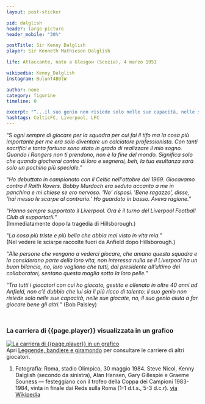 ```yaml
---
layout: post-sticker

pid: dalglish
header: large-picture
header_mobile: "30%"

postTitle: Sir Kenny Dalglish
player: Sir Kenneth Mathieson Dalglish

life: Attaccante, nato a Glasgow (Scozia), 4 marzo 1951

wikipedia: Kenny_Dalglish
instagram: BulunT4B0lW

author: none
category: figurine
timeline: 0

excerpt: "“...il suo genio non risiede solo nelle sue capacità, nelle sue giocate, no, il suo genio aiuta a far giocare bene gli altri.”(Bob Paisley)"
hashtags: CelticFC, Liverpool, LFC
---
```

“S _ogni sempre di giocare per la squadra per cui fai il tifo ma la cosa più importante per me era solo diventare un calciatore professionista. Con tanti sacrifici e tanta fortuna sono stato in grado di realizzare il mio sogno. Quando i Rangers non ti prendono, non è la fine del mondo. Significa solo che quando giocherai contro di loro e segnerai, beh, la tua esultanza sarà solo un pochino più speciale._”

“_Ho debuttato in campionato con il Celtic nell'ottobre del 1969. Giocavamo contro il Raith Rovers. Bobby Murdoch era seduto accanto a me in panchina e mi chiese se ero nervoso. 'No' risposi. 'Bene ragazzo', disse, 'hai messo le scarpe al contrario.’ Ho guardato in basso. Aveva ragione._”

“_Hanno sempre supportato il Liverpool. Ora è il turno del Liverpool Football Club di supportarli._”  
(Immediatamente dopo la tragedia di Hillsborough.)

“_La cosa più triste e più bella che abbia mai visto in vita mia._”  
(Nel vedere le sciarpe raccolte fuori da Anfield dopo Hillsborough.)

“_Alle persone che vengono a vederci giocare, che amano questa squadra e la considerano parte della loro vita, non interessa nulla se il Liverpool ha un buon bilancio, no, loro vogliono che tutti, dal presidente all’ultimo dei collaboratori, sentano questa maglia sotto la loro pelle._”

“_Tra tutti i giocatori con cui ho giocato, gestito e allenato in oltre 40 anni ad Anfield, non c’è dubbio che lui sia il più ricco di talento: il suo genio non risiede solo nelle sue capacità, nelle sue giocate, no, il suo genio aiuta a far giocare bene gli altri._”
(Bob Paisley)

<div style="margin-top: 50px;">
<h3>La carriera di {{page.player}} visualizzata in un grafico</h3>
<a href="/leggende-bandiere-e-giramondo" title="La carriera di {{page.player}} visualizzata in un grafico"><img class="responsive-img w100 border" src="{{site.baseurl}}/assets/pics/careers/{{page.pid}}.png" alt="La carriera di {{page.player}} in un grafico"/></a>
</div>
Apri <a href="/leggende-bandiere-e-giramondo" title="La carriera di {{page.player}} visualizzata in un grafico">Leggende, bandiere e giramondo</a> per consultare le carriere di altri giocatori.


<div class="post-disclaimer">
<ol>
	<li>Fotografia: Roma, stadio Olimpico, 30 maggio 1984. Steve Nicol, Kenny Dalglish (secondo da sinistra), Alan Hansen, Gary Gillespie e Graeme Souness — festeggiano con il trofeo della Coppa dei Campioni 1983-1984, vinta in finale dai Reds sulla Roma (1-1 d.t.s., 5-3 d.c.r). <a href="https://it.wikipedia.org/wiki/Kenny_Dalglish#/media/File:Liverpool_FC_-_Coppa_dei_Campioni_1983-84_-_Nicol,_Dalglish,_Hansen,_Gillespie,_Souness.jpg" target="_blank">via Wikipedia</a></li>
</ol>
</div>
